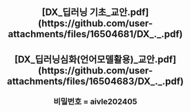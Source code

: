 <h2 align="center"> [DX_딥러닝 기초_교안.pdf](https://github.com/user-attachments/files/16504681/DX_._.pdf) <br> </p>
<h2 align="center"> [DX_딥러닝심화(언어모델활용)_교안.pdf](https://github.com/user-attachments/files/16504683/DX_._.pdf) <br> </p>
<p align="center"><sub>비밀번호 = aivle202405</sub> <br>

